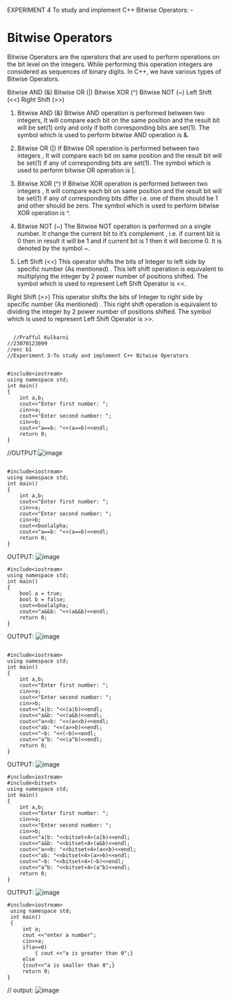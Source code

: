 EXPERIMENT 4 To study and implement C++ Bitwise Operators: -
#  Bitwise Operators
Bitwise Operators are the operators that are used to perform operations on the bit level on the integers.
While performing this operation integers are considered as sequences of binary digits. In C++, we have various types of Bitwise Operators.

Bitwise AND (&) Bitwise OR (|) Bitwise XOR (^) Bitwise NOT (~) Left Shift (<<) Right Shift (>>)

1. Bitwise AND (&)
Bitwise AND operation is performed between two integers, It will compare each bit on the same position and the result bit will be set(1) only
and only if both corresponding bits are set(1). The symbol which is used to perform bitwise AND operation is &.

3. Bitwise OR (|)
If Bitwise OR operation is performed between two integers , It will compare each bit on same position and the result bit will be set(1) if any of corresponding bits are set(1).
 The symbol which is used to perform bitwise OR operation is |.

5. Bitwise XOR (^)
If Bitwise XOR operation is performed between two integers , It will compare each bit on same position and the result bit will be set(1) if any of corresponding bits differ
 i.e. one of them should be 1 and other should be zero. The symbol which is used to perform bitwise XOR operation is ^.

7. Bitwise NOT (~)
The Bitwise NOT operation is performed on a single number. It change the current bit to it’s complement , i.e. if current bit is 0 then in result it will be 1
and if current bit is 1 then it will become 0. It is denoted by the symbol ~.

9. Left Shift (<<)
This operator shifts the bits of Integer to left side by specific number (As mentioned) .
 This left shift operation is equivalent to multiplying the integer by 2 power number of positions shifted. The symbol which is used to represent Left Shift Operator is <<.



Right Shift (>>)
This operator shifts the bits of Integer to right side by specific number (As mentioned) . This right shift operation is equivalent to dividing the integer by 2 power number of positions shifted. The symbol which is used to represent Left Shift Operator is >>.

~~~  code: 
  
  //Prafful Kulkarni
//23070123099
//enc b1
//Experiment 3-To study and implement C++ Bitwise Operators


#include<iostream>
using namespace std;
int main()
{
    int a,b;
    cout<<"Enter first number: ";
    cin>>a;
    cout<<"Enter second number: ";
    cin>>b;
    cout<<"a==b: "<<(a==b)<<endl;
    return 0;
}
~~~

//OUTPUT:![image](https://github.com/user-attachments/assets/f5b5c6f6-aaca-4a15-b23b-6bab86bbc43d)

~~~

#include<iostream>
using namespace std;
int main()
{
    int a,b;
    cout<<"Enter first number: ";
    cin>>a;
    cout<<"Enter second number: ";
    cin>>b;
    cout<<boolalpha;
    cout<<"a==b: "<<(a==b)<<endl;
    return 0;
}
~~~

OUTPUT:
![image](https://github.com/user-attachments/assets/7eb669f9-0b45-487a-b274-bb4d899014f0)


~~~
#include<iostream>
using namespace std;
int main()
{
    bool a = true;
    bool b = false;
    cout<<boolalpha;
    cout<<"a&&b: "<<(a&&b)<<endl;
    return 0;
}
~~~
OUTPUT:
![image](https://github.com/user-attachments/assets/d31fe099-0bb4-45f4-97a0-e8b1a21a86f4)

~~~

#include<iostream>
using namespace std;
int main()
{
    int a,b;
    cout<<"Enter first number: ";
    cin>>a;
    cout<<"Enter second number: ";
    cin>>b;
    cout<<"a|b: "<<(a|b)<<endl;
    cout<<"a&b: "<<(a&b)<<endl;
    cout<<"a<<b: "<<(a<<b)<<endl;
    cout<<"ab: "<<(a>>b)<<endl;
    cout<<"~b: "<<(~b)<<endl;
    cout<<"a^b: "<<(a^b)<<endl;
    return 0;
}
~~~

OUTPUT:
 ![image](https://github.com/user-attachments/assets/94f2e7b5-d9eb-40eb-84a7-ad4d5c4a1e92)


~~~
#include<iostream>
#include<bitset>
using namespace std;
int main()
{
    int a,b;
    cout<<"Enter first number: ";
    cin>>a;
    cout<<"Enter second number: ";
    cin>>b;
    cout<<"a|b: "<<bitset<4>(a|b)<<endl;
    cout<<"a&b: "<<bitset<4>(a&b)<<endl;
    cout<<"a<<b: "<<bitset<4>(a<<b)<<endl;
    cout<<"ab: "<<bitset<4>(a>>b)<<endl;
    cout<<"~b: "<<bitset<4>(~b)<<endl;
    cout<<"a^b: "<<bitset<4>(a^b)<<endl;
    return 0;
}
~~~
OUTPUT:
![image](https://github.com/user-attachments/assets/b05f13b1-fa05-4f91-bb45-55edae920ba1)

~~~
#include<iostream>
 using namespace std;
 int main()
 {
     int a;
     cout <<"enter a number";
     cin>>a;
     if(a>=0)
         { cout <<"a is greater than 0";}
     else
     {cout<<"a is smaller than 0";}
     return 0;
}
~~~
// output:
![image](https://github.com/user-attachments/assets/a9450b4d-075f-4261-b927-ef18309286c3)


 
